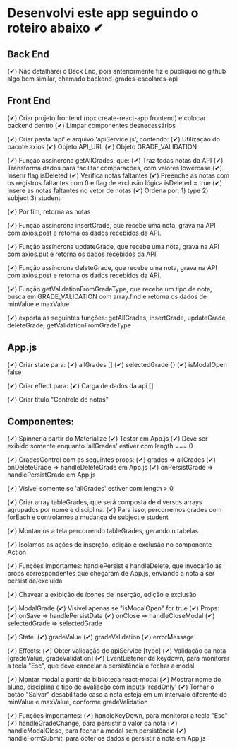 Desenvolvi este app seguindo o roteiro abaixo ✔ 
=====================

Back End
--------

(✔) Não detalharei o Back End, pois anteriormente fiz e publiquei no github algo bem similar, chamado backend-grades-escolares-api

Front End
---------

(✔) Criar projeto frontend (npx create-react-app frontend) e colocar backend dentro
(✔) Limpar componentes desnecessários

(✔) Criar pasta 'api' e arquivo 'apiService.js', contendo:
   (✔) Utilização do pacote axios
   (✔) Objeto API_URL
   (✔) Objeto GRADE_VALIDATION

   (✔) Função assíncrona getAllGrades, que:
     (✔) Traz todas notas da API
     (✔) Transforma dados para facilitar
       comparações, com valores lowercase
     (✔) Inserir flag isDeleted
     (✔) Verifica notas faltantes
     (✔) Preenche as notas com os
       registros faltantes com 0
       e flag de exclusão lógica 
       isDeleted = true
     (✔) Insere as notas faltantes no
       vetor de notas
     (✔) Ordena por:
       1) type
       2) subject
       3) student

  (✔) Por fim, retorna as notas

   (✔) Função assíncrona insertGrade, que
     recebe uma nota, grava na API com
     axios.post e retorna os dados
     recebidos da API.

   (✔) Função assíncrona updateGrade, que
     recebe uma nota, grava na API com
     axios.put e retorna os dados
     recebidos da API.

   (✔) Função assíncrona deleteGrade, que
     recebe uma nota, grava na API com
     axios.post e retorna os dados
     recebidos da API.

   (✔) Função getValidationFromGradeType,
     que recebe um tipo de nota, busca
     em GRADE_VALIDATION com array.find 
     e retorna os dados de minValue e
     maxValue

  (✔) exporta as seguintes funções:
    getAllGrades, insertGrade,
    updateGrade, deleteGrade,
    getValidationFromGradeType
     

App.js
------

(✔) Criar state para:
   (✔) allGrades []
   (✔) selectedGrade {}
   (✔) isModalOpen false
   
(✔) Criar effect para:
   (✔) Carga de dados da api []

(✔) Criar título "Controle de notas"


Componentes:
------------

(✔) Spinner a partir do Materialize
   (✔) Testar em App.js
   (✔) Deve ser exibido somente enquanto
     'allGrades' estiver com 
     length === 0

(✔) GradesControl com as seguintes props:
   (✔) grades => allGrades
   (✔) onDeleteGrade => handleDeleteGrade em App.js
   (✔) onPersistGrade => handlePersistGrade em App.js

   (✔) Visível somente se 'allGrades' estiver
     com length > 0

   (✔) Criar array tableGrades, que será composta
     de diversos arrays agrupados por nome e
     disciplina.
   (✔) Para isso, percorremos grades com forEach
     e controlamos a mudança de subject e student

   (✔) Montamos a tela percorrendo tableGrades,
     gerando n tabelas

   (✔) Isolamos as ações de inserção, edição e 
     exclusão no componente Action

   (✔) Funções importantes: handlePersist e
     handleDelete, que invocarão as props
     correspondentes que chegaram de App.js,
     enviando a nota a ser persistida/excluída

   (✔) Chavear a exibição de ícones de inserção,
     edição e exclusão

(✔) ModalGrade
   (✔) Visível apenas se "isModalOpen" for true
   (✔) Props:
     (✔) onSave => handlePersistData
     (✔) onClose => handleCloseModal
     (✔) selectedGrade => selectedGrade  

  (✔) State:
    (✔) gradeValue
    (✔) gradeValidation
    (✔) errorMessage

  (✔) Effects:
    (✔) Obter validação de apiService [type]
    (✔) Validação da nota [gradeValue, gradeValidation]
    (✔) EventListener de keydown, para monitorar a tecla "Esc",
      que deve cancelar a persistência e fechar a modal

  (✔) Montar modal a partir da biblioteca react-modal
    (✔) Mostrar nome do aluno, disciplina e tipo de
      avaliação com inputs 'readOnly'
    (✔) Tornar o botão "Salvar" desabilitado caso a nota
      esteja em um intervalo diferente do minValue e
      maxValue, conforme gradeValidation

  (✔) Funções importantes:
    (✔) handleKeyDown, para monitorar a tecla "Esc"
    (✔) handleGradeChange, para persistir o valor da nota
    (✔) handleModalClose, para fechar a modal sem persistência
    (✔) handleFormSubmit, para obter os dados e persistir
      a nota em App.js
